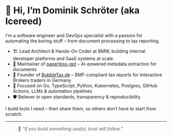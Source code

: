 # 👋 Hi, I’m Dominik Schröter (aka Icereed)

I'm a software engineer and DevOps specialist with a passion for automating the boring stuff – from document processing to tax reporting.

- 🏗️ Lead Architect & Hands-On Coder at BMW, building internal developer platforms and SaaS systems at scale
- 🧠 Maintainer of [paperless-gpt](https://github.com/Icereed/paperless-gpt) – AI-powered metadata extraction for documents
- 💼 Founder of [BubbleTax.de](https://bubbletax.de/?utm_source=github&utm_medium=profile&utm_campaign=icereed) – BMF-compliant tax reports for Interactive Brokers traders in Germany
- 🔧 Focused on Go, TypeScript, Python, Kubernetes, Postgres, GitHub Actions, LLMs & automation pipelines
- 🛡️ Believer in open standards, transparency & reproducibility

I build tools I need – then share them, so others don’t have to start from scratch.

---

> 💬 *“If you build something useful, trust will follow.”*
